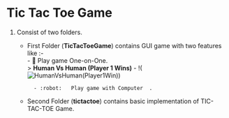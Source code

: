 # Tic Tac Toe Game

1. Consist of two folders.
    - First Folder (**TicTacToeGame**) contains GUI game with two features like :-            
            - :muscle:  Play game One-on-One.                
            > **Human Vs Human (Player 1 Wins)**
            - !(![HumanVsHuman(Player1Win)](https://user-images.githubusercontent.com/99480752/235289824-00775786-6fca-43f7-b6dc-c530a9b5e718.jpg))

            - :robot:   Play game with Computer  .
    - Second Folder (**tictactoe**) contains basic implementation of TIC-TAC-TOE Game.
